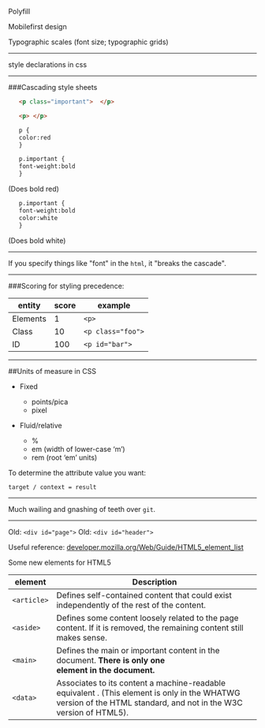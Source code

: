 Polyfill

Mobilefirst design

Typographic scales (font size; typographic grids)

----

style declarations in css

----

###Cascading style sheets

```HTML
   <p class="important">  </p>

   <p> </p>
```

```HTML
   p {
   color:red
   }

   p.important {
   font-weight:bold
   }
```
(Does bold red)

```HTML
   p.important {
   font-weight:bold
   color:white
   }
```
(Does bold white)


----

If you specify things like "font" in the `html`, it "breaks the cascade".

----

###Scoring for styling precedence:

| entity   | score | example           |
|----------|-------|-------------------|
| Elements | 1     | `<p>`             |
| Class    | 10    | `<p class="foo">` |
| ID       | 100   | `<p id="bar">`    |

----


##Units of measure in CSS

* Fixed
  * points/pica
  * pixel

* Fluid/relative
  * %
  * em  (width of lower-case ‘m’)
  * rem (root ‘em’ units)


To determine the attribute value you want:

```target / context = result```


----

Much wailing and gnashing of teeth over `git`.

----

Old:  `<div id="page">`
Old:  `<div id="header">`


Useful reference: [developer.mozilla.org/Web/Guide/HTML5_element_list](https://developer.mozilla.org/en-US/docs/Web/Guide/HTML/HTML5/HTML5_element_list)


Some new elements for HTML5

| element     | Description |
|-------------|-------------|
| `<article>` | Defines self-contained content that could exist independently of the rest of the content. |
| `<aside>`   | Defines some content loosely related to the page content. If it is removed, the remaining content still makes sense. |
| `<main>`    | Defines the main or important content in the document. **There is only one <main> element in the document.** |
| `<data>`    | Associates to its content a machine-readable equivalent . (This element is only in the WHATWG version of the HTML standard, and not in the W3C version of HTML5). |






















